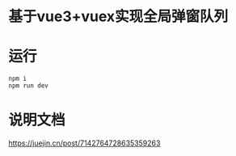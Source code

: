 # 基于vue3+vuex实现全局弹窗队列

# 运行
```
npm i
npm run dev
```

# 说明文档
https://juejin.cn/post/7142764728635359263